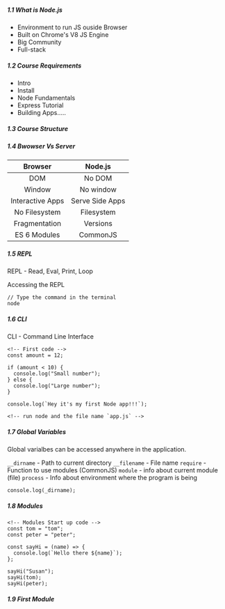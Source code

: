 <h5>1.1 What is Node.js</h5>

- Environment to run JS ouside Browser
- Built on Chrome's V8 JS Engine
- Big Community
- Full-stack

<h5>1.2 Course Requirements</h5>

- Intro
- Install
- Node Fundamentals
- Express Tutorial
- Building Apps.....

<h5>1.3 Course Structure</h5>

<h5>1.4 Bwowser Vs Server</h5>

|     Browser      |     Node.js     |
| :--------------: | :-------------: |
|       DOM        |     No DOM      |
|      Window      |    No window    |
| Interactive Apps | Serve Side Apps |
|  No Filesystem   |   Filesystem    |
|  Fragmentation   |    Versions     |
|   ES 6 Modules   |    CommonJS     |

<h5>1.5 REPL</h5

REPL - Read, Eval, Print, Loop

Accessing the REPL

```
// Type the command in the terminal
node
```

<h5>1.6 CLI</h5>

CLI - Command Line Interface

```node
<!-- First code -->
const amount = 12;

if (amount < 10) {
  console.log("Small number");
} else {
  console.log("Large number");
}

console.log(`Hey it's my first Node app!!!`);

<!-- run node and the file name `app.js` -->
```

<h5>1.7 Global Variables</h5>

Global varialbes can be accessed anywhere in the application.

`__dirname` - Path to current directory
`__filename` - File name
`require` - Function to use modules (CommonJS)
`module` - info about current module (file)
`process` - Info about environment where the program is being

```node
console.log(_dirname);
```

<h5>1.8 Modules</h5>

```node
<!-- Modules Start up code -->
const tom = "tom";
const peter = "peter";

const sayHi = (name) => {
  console.log(`Hello there ${name}`);
};

sayHi("Susan");
sayHi(tom);
sayHi(peter);
```

<h5>1.9 First Module</h5>
